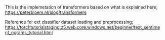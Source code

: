 This is the implemetation of transformers based on what is explained here;
https://peterbloem.nl/blog/transformers

Reference for ext classifier dataset loading and preprocessing; 
https://torchtutorialstaging.z5.web.core.windows.net/beginner/text_sentiment_ngrams_tutorial.html
